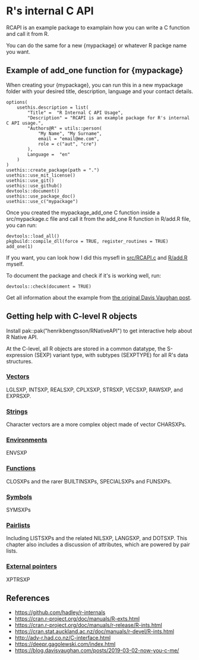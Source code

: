 # R's internal C API

RCAPI is an example package to examplain how you can write a C function and call it from R.

You can do the same for a new {mypackage} or whatever R packge name you want.

## Example of add_one function for {mypackage}

When creating your {mypackage}, you can run this in a new mypackage folder with your desired title, description, language and your contact details.

```         
options(
    usethis.description = list(
        "Title" =  "R Internal C API Usage",
        "Description" = "RCAPI is an example package for R's internal C API usage.",
        "Authors@R" = utils::person(
            "My Name", "My Surname",
            email = "email@me.com",
            role = c("aut", "cre")
        ),
        Language =  "en"
    )
)
usethis::create_package(path = ".")
usethis::use_mit_license()
usethis::use_git()
usethis::use_github()
devtools::document()
usethis::use_package_doc()
usethis::use_c("mypackage")
```

Once you created the mypackage_add_one C function inside a src/mypackage.c file and call it from the add_one R function in R/add.R file, you can run:

```         
devtools::load_all()
pkgbuild::compile_dll(force = TRUE, register_routines = TRUE)
add_one(1)
```

If you want, you can look how I did this mysefl in [src/RCAPI.c](src/RCAPI.c) and [R/add.R](R/add.R) myself.

To document the package and check if it's is working well, run:

```         
devtools::check(document = TRUE)
```

Get all information about the example from [the original Davis Vaughan post](https://blog.davisvaughan.com/posts/2019-03-02-now-you-c-me/).

## Getting help with C-level R objects

Install pak::pak("henrikbengtsson/RNativeAPI") to get interactive help about R Native API.

At the C-level, all R objects are stored in a common datatype, the S-expression (SEXP) variant type, with subtypes (SEXPTYPE) for all R's data structures.

### [Vectors](https://github.com/hadley/r-internals/blob/master/vectors.md)

LGLSXP, INTSXP, REALSXP, CPLXSXP, STRSXP, VECSXP, RAWSXP, and EXPRSXP.

### [Strings](https://github.com/hadley/r-internals/blob/master/strings.md)

Character vectors are a more complex object made of vector CHARSXPs.

### [Environments](https://github.com/hadley/r-internals/blob/master/environments.md)

ENVSXP

### [Functions](https://github.com/hadley/r-internals/blob/master/functions.md)

CLOSXPs and the rarer BUILTINSXPs, SPECIALSXPs and FUNSXPs.

### [Symbols](https://github.com/hadley/r-internals/blob/master/symbols.md)

SYMSXPs

### [Pairlists](https://github.com/hadley/r-internals/blob/master/pairlists.md)

Including LISTSXPs and the related NILSXP, LANGSXP, and DOTSXP. This chapter also includes a discussion of attributes, which are powered by pair lists.

### [External pointers](https://github.com/hadley/r-internals/blob/master/external-pointers.md)

XPTRSXP

## References

* https://github.com/hadley/r-internals
* https://cran.r-project.org/doc/manuals/R-exts.html 
* https://cran.r-project.org/doc/manuals/r-release/R-ints.html 
* https://cran.stat.auckland.ac.nz/doc/manuals/r-devel/R-ints.html 
* http://adv-r.had.co.nz/C-interface.html 
* https://deepr.gagolewski.com/index.html 
* https://blog.davisvaughan.com/posts/2019-03-02-now-you-c-me/
